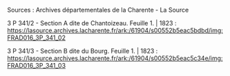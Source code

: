 Sources : Archives départementales de la Charente - La Source

3 P 341/2 - Section A dite de Chantoizeau. Feuille 1. | 1823 : https://lasource.archives.lacharente.fr/ark:/61904/s00552b5eac5bdbd/img:FRAD016_3P_341_02

3 P 341/3 - Section B dite du Bourg. Feuille 1. | 1823 : https://lasource.archives.lacharente.fr/ark:/61904/s00552b5eac5c34e/img:FRAD016_3P_341_03
